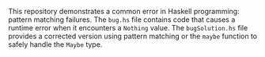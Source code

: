 This repository demonstrates a common error in Haskell programming: pattern matching failures. The `bug.hs` file contains code that causes a runtime error when it encounters a `Nothing` value. The `bugSolution.hs` file provides a corrected version using pattern matching or the `maybe` function to safely handle the `Maybe` type.